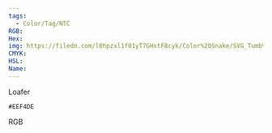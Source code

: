 ```yaml
---
tags:
  - Color/Tag/NTC
RGB:
Hex:
img: https://filedn.com/l0hpzxl1f01yT7GHxtF8cyk/Color%20Snake/SVG_Tumb%20Mass%20No%20Name/EEF4DE.svg
CMYK:
HSL:
Name:
---
```

Loafer
```palette
#EEF4DE
```
RGB
